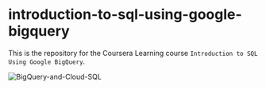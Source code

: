 # introduction-to-sql-using-google-bigquery
This is the repository for the Coursera Learning course `Introduction to SQL Using Google BigQuery`.


![BigQuery-and-Cloud-SQL](https://github.com/balashiva0011/introduction-to-sql-using-google-bigquery/assets/168978304/e22aed03-b1db-47bb-a12d-d4f57c4536ee)
